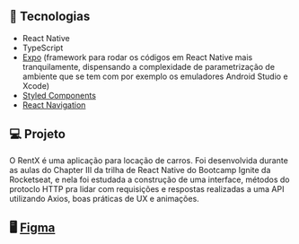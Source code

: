 ## 🚀 Tecnologias

- React Native
- TypeScript
- [Expo](https://expo.dev/) (framework para rodar os códigos em React Native mais tranquilamente, dispensando a complexidade de parametrização de ambiente que se tem com por exemplo os emuladores Android Studio e Xcode)
- [Styled Components](https://styled-components.com/)
- [React Navigation](https://reactnavigation.org/)

## 💻 Projeto

O RentX é uma aplicação para locação de carros. Foi desenvolvida durante as aulas do Chapter III da trilha de React Native do Bootcamp Ignite da Rocketseat, e nela foi estudada a construção de uma interface, métodos do protoclo HTTP pra lidar com requisições e respostas realizadas a uma API utilizando Axios, boas práticas de UX e animações.

## 🖥️ [Figma](https://www.figma.com/file/4ojyGi2mGuQaGK0sUHMAqB/RentX-Ignite?node-id=0%3A1)
